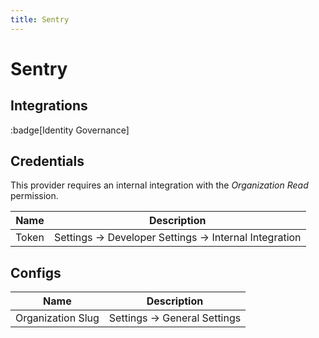 ```yaml
---
title: Sentry
---
```


# Sentry

## Integrations

:badge[Identity Governance]

## Credentials

This provider requires an internal integration with the *Organization Read* permission.

|Name|Description|
|---|---|
| Token | Settings -> Developer Settings -> Internal Integration |

## Configs

|Name|Description|
|---|---|
| Organization Slug | Settings -> General Settings |